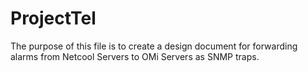 # ProjectTel

The purpose of this file is to create a design document for forwarding alarms from Netcool Servers to OMi Servers as SNMP traps.
